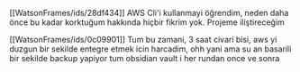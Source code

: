 [[WatsonFrames/ids/28df434]] AWS Cli'i kullanmayi öğrendim, neden daha önce bu kadar korktuğum hakkında hiçbir fikrim yok. Projeme iliştireceğim

[[WatsonFrames/ids/0c09901]] Tum bu zamani, 3 saat civari bisi, aws yi duzgun bir sekilde entegre etmek icin harcadim, ohh yani ama su an basarili bir sekilde backup yapiyor tum obsidian vault i her rundan once ve sonra






